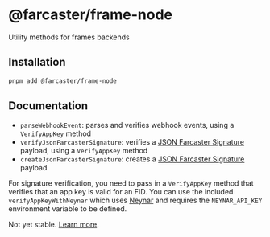 # @farcaster/frame-node

Utility methods for frames backends

## Installation

```bash
pnpm add @farcaster/frame-node
```

## Documentation

- `parseWebhookEvent`: parses and verifies webhook events, using a `VerifyAppKey` method
- `verifyJsonFarcasterSignature`: verifies a [JSON Farcaster Signature](https://github.com/farcasterxyz/protocol/discussions/208) payload, using a `VerifyAppKey` method
- `createJsonFarcasterSignature`: creates a [JSON Farcaster Signature](https://github.com/farcasterxyz/protocol/discussions/208) payload

For signature verification, you need to pass in a `VerifyAppKey` method that verifies that an app key is valid for an FID. You can use the included `verifyAppKeyWithNeynar` which uses [Neynar](https://neynar.com) and requires the `NEYNAR_API_KEY` environment variable to be defined.

Not yet stable. [Learn more](https://github.com/farcasterxyz/frames/wiki/frames-v2-developer-playground-preview).
